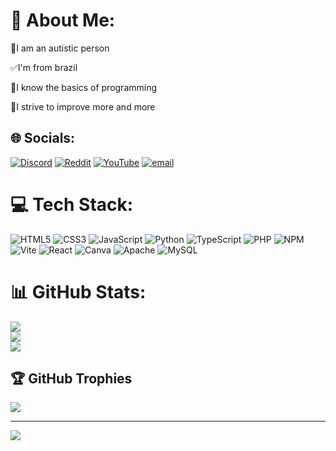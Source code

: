 # 💫 About Me:

💚I am an autistic person <br />

✅I'm from brazil <br />

🤔I know the basics of programming<br />

👊I strive to improve more and more<br />

## 🌐 Socials:
[![Discord](https://img.shields.io/badge/Discord-%237289DA.svg?logo=discord&logoColor=white)](https://discord.gg/https://discord.gg/MmH6wNfD) [![Reddit](https://img.shields.io/badge/Reddit-%23FF4500.svg?logo=Reddit&logoColor=white)](https://www.reddit.com/user/DiverOk2436/?utm_source=share&utm_medium=web3x&utm_name=web3xcss&utm_term=1&utm_content=share_button) [![YouTube](https://img.shields.io/badge/YouTube-%23FF0000.svg?logo=YouTube&logoColor=white)](https://youtube.com/@walysonw?si=QvgQdvWYvHByv3uD) [![email](https://img.shields.io/badge/Email-D14836?logo=gmail&logoColor=white)](mailto:walisonmedeiros43@gmail.com) 

# 💻 Tech Stack:
![HTML5](https://img.shields.io/badge/html5-%23E34F26.svg?style=for-the-badge&logo=html5&logoColor=white) ![CSS3](https://img.shields.io/badge/css3-%231572B6.svg?style=for-the-badge&logo=css3&logoColor=white) ![JavaScript](https://img.shields.io/badge/javascript-%23323330.svg?style=for-the-badge&logo=javascript&logoColor=%23F7DF1E) ![Python](https://img.shields.io/badge/python-3670A0?style=for-the-badge&logo=python&logoColor=ffdd54) ![TypeScript](https://img.shields.io/badge/typescript-%23007ACC.svg?style=for-the-badge&logo=typescript&logoColor=white) ![PHP](https://img.shields.io/badge/php-%23777BB4.svg?style=for-the-badge&logo=php&logoColor=white) ![NPM](https://img.shields.io/badge/NPM-%23CB3837.svg?style=for-the-badge&logo=npm&logoColor=white) ![Vite](https://img.shields.io/badge/vite-%23646CFF.svg?style=for-the-badge&logo=vite&logoColor=white) ![React](https://img.shields.io/badge/react-%2320232a.svg?style=for-the-badge&logo=react&logoColor=%2361DAFB) ![Canva](https://img.shields.io/badge/Canva-%2300C4CC.svg?style=for-the-badge&logo=Canva&logoColor=white) ![Apache](https://img.shields.io/badge/apache-%23D42029.svg?style=for-the-badge&logo=apache&logoColor=white) ![MySQL](https://img.shields.io/badge/mysql-4479A1.svg?style=for-the-badge&logo=mysql&logoColor=white)

# 📊 GitHub Stats:
![](https://github-readme-stats.vercel.app/api?username=walysonmnc&theme=dark&hide_border=false&include_all_commits=false&count_private=false)<br/>
![](https://nirzak-streak-stats.vercel.app/?user=walysonmnc&theme=dark&hide_border=false)<br/>
![](https://github-readme-stats.vercel.app/api/top-langs/?username=walysonmnc&theme=dark&hide_border=false&include_all_commits=false&count_private=false&layout=compact)

## 🏆 GitHub Trophies
![](https://github-profile-trophy.vercel.app/?username=walysonmnc&theme=radical&no-frame=false&no-bg=true&margin-w=4)

---
[![](https://visitcount.itsvg.in/api?id=walysonmnc&icon=6&color=1)](https://visitcount.itsvg.in)

<!-- Proudly created with GPRM ( https://gprm.itsvg.in ) -->
